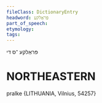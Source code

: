 ```yaml
---
fileClass: DictionaryEntry
headword: פּראַלקע
part_of_speech: 
etymology: 
tags: 
---
```

פּראַלקע
־ס
די

NORTHEASTERN
==============

pralke {LITHUANIA, Vilnius, 54257}